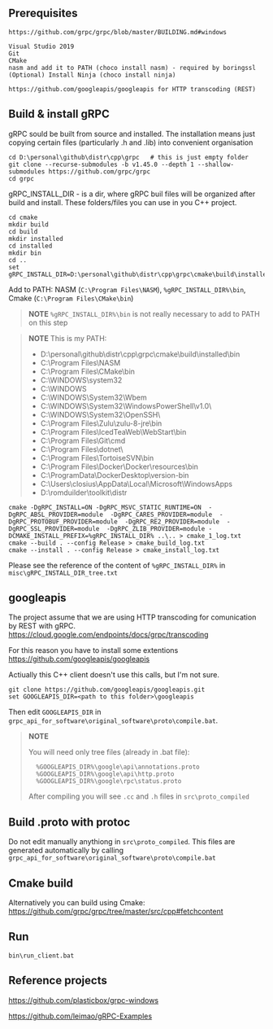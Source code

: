 
Prerequisites
-------------

    https://github.com/grpc/grpc/blob/master/BUILDING.md#windows

    Visual Studio 2019
    Git
    CMake
    nasm and add it to PATH (choco install nasm) - required by boringssl
    (Optional) Install Ninja (choco install ninja)

    https://github.com/googleapis/googleapis for HTTP transcoding (REST)

Build & install gRPC
--------------------

gRPC sould be built from source and installed. The installation means just copying certain files (particularly .h and .lib) into convenient organisation 

    cd D:\personal\github\distr\cpp\grpc   # this is just empty folder
    git clone --recurse-submodules -b v1.45.0 --depth 1 --shallow-submodules https://github.com/grpc/grpc
    cd grpc

gRPC_INSTALL_DIR - is a dir, where gRPC buil files will be organized after build and install. These folders/files you can use in you C++ project.

    cd cmake
    mkdir build
    cd build
    mkdir installed
    cd installed
    mkdir bin
    cd ..  
    set gRPC_INSTALL_DIR=D:\personal\github\distr\cpp\grpc\cmake\build\installed

Add to PATH: NASM (```C:\Program Files\NASM```), ```%gRPC_INSTALL_DIR%\bin```, Cmake (```C:\Program Files\CMake\bin```)

> **NOTE** ```%gRPC_INSTALL_DIR%\bin``` is not really necessary to add to PATH on this step

> **NOTE** This is my PATH:
>
>   - D:\personal\github\distr\cpp\grpc\cmake\build\installed\bin
>   - C:\Program Files\NASM
>   - C:\Program Files\CMake\bin
>   - C:\WINDOWS\system32
>   - C:\WINDOWS
>   - C:\WINDOWS\System32\Wbem
>   - C:\WINDOWS\System32\WindowsPowerShell\v1.0\
>   - C:\WINDOWS\System32\OpenSSH\
>   - C:\Program Files\Zulu\zulu-8-jre\bin
>   - C:\Program Files\IcedTeaWeb\WebStart\bin
>   - C:\Program Files\Git\cmd
>   - C:\Program Files\dotnet\
>   - C:\Program Files\TortoiseSVN\bin
>   - C:\Program Files\Docker\Docker\resources\bin
>   - C:\ProgramData\DockerDesktop\version-bin
>   - C:\Users\closius\AppData\Local\Microsoft\WindowsApps
>   - D:\romduilder\toolkit\distr


    cmake -DgRPC_INSTALL=ON -DgRPC_MSVC_STATIC_RUNTIME=ON  -DgRPC_ABSL_PROVIDER=module  -DgRPC_CARES_PROVIDER=module  -DgRPC_PROTOBUF_PROVIDER=module  -DgRPC_RE2_PROVIDER=module  -DgRPC_SSL_PROVIDER=module  -DgRPC_ZLIB_PROVIDER=module -DCMAKE_INSTALL_PREFIX=%gRPC_INSTALL_DIR% ..\.. > cmake_1_log.txt
    cmake --build . --config Release > cmake_build_log.txt
    cmake --install . --config Release > cmake_install_log.txt

Please see the reference of the content of ```%gRPC_INSTALL_DIR%``` in ```misc\gRPC_INSTALL_DIR_tree.txt``` 

googleapis
----------

The project assume that we are using HTTP transcoding for comunication by REST with gRPC. https://cloud.google.com/endpoints/docs/grpc/transcoding

For this reason you have to install some extentions https://github.com/googleapis/googleapis

Actiually this C++ client doesn't use this calls, but I'm not sure.

    git clone https://github.com/googleapis/googleapis.git 
    set GOOGLEAPIS_DIR=<path to this folder>\googleapis

Then edit ```GOOGLEAPIS_DIR``` in ```grpc_api_for_software\original_software\proto\compile.bat```. 

> **NOTE**
>   
>   You will need only tree files (already in .bat file):
>   
>       %GOOGLEAPIS_DIR%\google\api\annotations.proto 
>       %GOOGLEAPIS_DIR%\google\api\http.proto 
>       %GOOGLEAPIS_DIR%\google\rpc\status.proto
>   
>   After compiling you will see ```.cc``` and ```.h``` files in ```src\proto_compiled```

Build .proto with protoc
------------------------

Do not edit manually anythiong in ```src\proto_compiled```. This files are generated automatically by calling ```grpc_api_for_software\original_software\proto\compile.bat```

Cmake build
-----------

Alternatively you can build using Cmake: https://github.com/grpc/grpc/tree/master/src/cpp#fetchcontent


Run
---

```bin\run_client.bat```


Reference projects
------------------

https://github.com/plasticbox/grpc-windows

https://github.com/leimao/gRPC-Examples